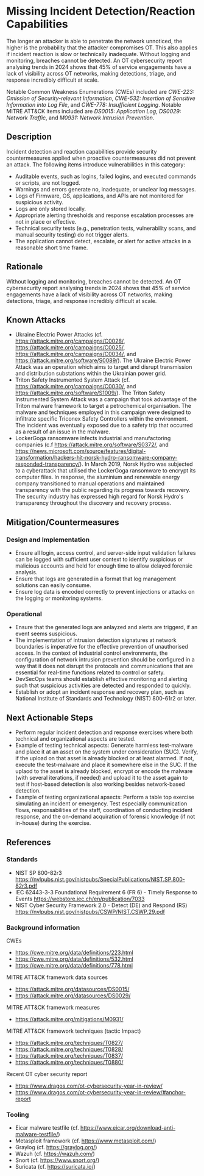 # Missing Incident Detection/Reaction Capabilities

The longer an attacker is able to penetrate the network unnoticed, the higher is the probability that the attacker compromises OT. This also applies if incident reaction is slow or technically inadequate. Without logging and monitoring, breaches cannot be detected. An OT cybersecurity report analysing trends in 2024 shows that 45% of service engagements have a lack of visibility across OT networks, making detections, triage, and response incredibly difficult at scale.

Notable Common Weakness Enumerations (CWEs) included are *CWE-223: Omission of Security-relevant Information*, *CWE-532:  Insertion of Sensitive Information into Log File*, and *CWE-778: Insufficient Logging*. Notable MITRE ATT&CK items included are *DS0015: Application Log*, *DS0029: Network Traffic*, and *M0931: Network Intrusion Prevention*.

## Description

Incident detection and reaction capabilities provide security countermeasures applied when proactive countermeasures did not prevent an attack. The following items introduce vulnerabilities in this category:

- Auditable events, such as logins, failed logins, and executed commands or scripts, are not logged.
- Warnings and errors generate no, inadequate, or unclear log messages.
- Logs of Firmware, OS, applications, and APIs are not monitored for suspicious activity.
- Logs are only stored locally.
- Appropriate alerting thresholds and response escalation processes are not in place or effective.
- Technical security tests (e.g., penetration tests, vulnerability scans, and manual security testing) do not trigger alerts.
- The application cannot detect, escalate, or alert for active attacks in a reasonable short time frame.

## Rationale

Without logging and monitoring, breaches cannot be detected. An OT cybersecurity report analysing trends in 2024 shows that 45% of service engagements have a lack of visibility across OT networks, making detections, triage, and response incredibly difficult at scale.

## Known Attacks

- Ukraine Electric Power Attacks (cf. <https://attack.mitre.org/campaigns/C0028/>, <https://attack.mitre.org/campaigns/C0025/>, <https://attack.mitre.org/campaigns/C0034/>, and <https://attack.mitre.org/software/S0089/>). The Ukraine Electric Power Attack was an operation which aims to target and disrupt transmission and distribution substations within the Ukrainian power grid.
- Triton Safety Instrumented System Attack (cf. <https://attack.mitre.org/campaigns/C0030/>, and <https://attack.mitre.org/software/S1009/>). The Triton Safety Instrumented System Attack was a campaign that took advantage of the Triton malware framework to target a petrochemical organisation. The malware and techniques employed in this campaign were designed to infiltrate specific Triconex Safety Controllers within the environment. The incident was eventually exposed due to a safety trip that occurred as a result of an issue in the malware.
- LockerGoga ransomware infects industrial and manufactoring companies (c.f <https://attack.mitre.org/software/S0372/>, and <https://news.microsoft.com/source/features/digital-transformation/hackers-hit-norsk-hydro-ransomware-company-responded-transparency/>). In March 2019, Norsk Hydro was subjected to a cyberattack that utilised the LockerGoga ransomware to encrypt its computer files. In response, the aluminium and renewable energy company transitioned to manual operations and maintained transparency with the public regarding its progress towards recovery. The security industry has expressed high regard for Norsk Hydro's transparency throughout the discovery and recovery process.

## Mitigation/Countermeasures

### Design and Implementation

- Ensure all login, access control, and server-side input validation failures can be logged with sufficient user context to identify suspicious or malicious accounts and held for enough time to allow delayed forensic analysis.
- Ensure that logs are generated in a format that log management solutions can easily consume.
- Ensure log data is encoded correctly to prevent injections or attacks on the logging or monitoring systems.

### Operational

- Ensure that the generated logs are anlayzed and alerts are triggerd, if an event seems suspicious.
- The implementation of intrusion detection signatures at network boundaries is imperative for the effective prevention of unauthorised access. In the context of industrial control environments, the configuration of network intrusion prevention should be configured in a way that it does not disrupt the protocols and communications that are essential for real-time functions related to control or safety.
- DevSecOps teams should establish effective monitoring and alerting such that suspicious activities are detected and responded to quickly.
- Establish or adopt an incident response and recovery plan, such as National Institute of Standards and Technology (NIST) 800-61r2 or later.

## Next Actionable Steps

- Perform regular incident detection and response exercises where both technical and organizational aspects are tested.
- Example of testing technical aspects: Generate harmless test-malware and place it at an asset on the system under consideration (SUC). Verify, if the upload on that asset is already blocked or at least alarmed. If not, execute the test-malware and place it somewhere else in the SUC. If the uplaod to the asset is already blocked, encrypt or encode the malware (with several iterations, if needed) and upload it to the asset again to test if host-based detection is also working besides network-based detection.
- Example of testing organizational apsects: Perform a table top exercise simulating an incident or emergency. Test especially communication flows, responsabilities of the staff, coordination of conducting incident response, and the on-demand acquiration of forensic knowledge (if not in-house) during the exercise.


## References

### Standards

- NIST SP 800-82r3 <https://nvlpubs.nist.gov/nistpubs/SpecialPublications/NIST.SP.800-82r3.pdf>
- IEC 62443-3-3 Foundational Requirement 6 (FR 6) - Timely Response to Events <https://webstore.iec.ch/en/publication/7033>
- NIST Cyber Security Framework 2.0 - Detect (DE) and Respond (RS) <https://nvlpubs.nist.gov/nistpubs/CSWP/NIST.CSWP.29.pdf>

### Background information

CWEs

- <https://cwe.mitre.org/data/definitions/223.html>
- <https://cwe.mitre.org/data/definitions/532.html>
- <https://cwe.mitre.org/data/definitions/778.html>

MITRE ATT&CK framework data sources

- <https://attack.mitre.org/datasources/DS0015/>
- <https://attack.mitre.org/datasources/DS0029/>

MITRE ATT&CK framework measures

- <https://attack.mitre.org/mitigations/M0931/>

MITRE ATT&CK framework techniques (tactic Impact)

- <https://attack.mitre.org/techniques/T0827/>
- <https://attack.mitre.org/techniques/T0828/>
- <https://attack.mitre.org/techniques/T0837/>
- <https://attack.mitre.org/techniques/T0880/>

Recent OT cyber security report

- <https://www.dragos.com/ot-cybersecurity-year-in-review/>
- <https://www.dragos.com/ot-cybersecurity-year-in-review/#anchor-report>

### Tooling

- Eicar malware testfile (cf. <https://www.eicar.org/download-anti-malware-testfile/>)
- Metasploit framework (cf. <https://www.metasploit.com/>)
- Graylog (cf. <https://graylog.org/>)
- Wazuh (cf. <https://wazuh.com/>)
- Snort (cf. <https://www.snort.org/>)
- Suricata (cf. <https://suricata.io/>)
